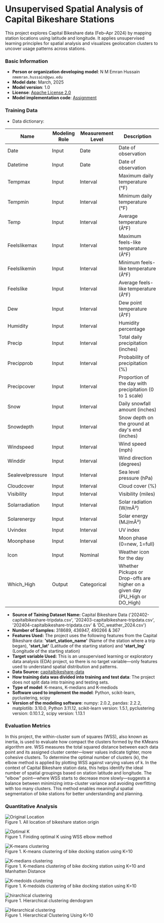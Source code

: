 # Unsupervised Spatial Analysis of Capital Bikeshare Stations 
This project explores Capital Bikeshare data (Feb–Apr 2024) by mapping station locations using latitude and longitude. It applies unsupervised learning principles for spatial analysis and visualizes geolocation clusters to uncover usage patterns across stations.

### Basic Information

* **Person or organization developing model**: N M Emran Hussain `nmemran.hussain@gwu.edu`
* **Model date**: March, 2025
* **Model version**: 1.0 
* **License**: [Apache License 2.0](https://github.com/nmemranhussain/RML_A_1_Group_11/blob/main/LICENSE)
* **Model implementation code**: [Assignment](https://github.com/nmemranhussain/6315_A_1/blob/main/6315_A_2.ipynb)

### Training Data

* Data dictionary: 

| Name | Modeling Role | Measurement Level| Description |
|------|---------------|------------------|-------------|
| Date	| Input	| Date	| Date of observation |
| Datetime |	Input	| Date	| Date of observation |
| Tempmax	| Input	|Interval	|Maximum daily temperature (°F) |
| Tempmin	| Input	| Interval	| Minimum daily temperature (°F) |
| Temp	| Input	| Interval	| Average temperature (Â°F) |
| Feelslikemax	| Input	| Interval	| Maximum feels-like temperature (Â°F) |
| Feelslikemin	| Input	| Interval	| Minimum feels-like temperature (Â°F) |
| Feelslike	| Input	| Interval	| Average feels-like temperature (Â°F) |
| Dew	| Input	| Interval	| Dew point temperature (Â°F) |
| Humidity	| Input	| Interval	| Humidity percentage |
| Precip	| Input	| Interval	| Total daily precipitation (inches) |
| Precipprob	| Input	 | Interval	| Probability of precipitation (%) |
| Precipcover	| Input	| Interval	| Proportion of the day with precipitation (0 to 1 scale) |
| Snow	| Input	| Interval	| Daily snowfall amount (inches) |
| Snowdepth	| Input	| Interval	| Snow depth on the ground at day's end (inches) |
| Windspeed	| Input	| Interval	| Wind speed (mph) |
| Winddir	| Input	| Interval	| Wind direction (degrees) |
| Sealevelpressure	| Input	| Interval	| Sea level pressure (hPa) |
| Cloudcover	| Input	| Interval	| Cloud cover (%) |
| Visibility	| Input	| Interval	| Visibility (miles) |
| Solarradiation	| Input	| Interval	| Solar radiation (W/mÂ²) |
| Solarenergy	| Input	| Interval	| Solar energy (MJ/mÂ²) |
| Uvindex	| Input	| Interval	| UV index |
| Moonphase	| Input	| Interval	| Moon phase (0=new, 1=full) |
| Icon	| Input	| Nominal	| Weather icon for the day |
| Which_High | Output | Categorical | Whether Pickups or Drop-offs are higher on a given day (PU_High or DO_High) |

- **Source of Taining Dataset Name:** Capital Bikeshare Data ('202402-capitalbikeshare-tripdata.csv', '202403-capitalbikeshare-tripdata.csv', '202404-capitalbikeshare-tripdata.csv' & 'DC_weather_2024.csv')  
- **Number of Samples:** 318689, 436947, 490266 & 367  
- **Features Used:** The project uses the following features from the Capital Bikeshare data: **'start_station_name'** (Name of the station where a trip began), **'start_lat'** (Latitude of the starting station) and **'start_lng'** (Longitude of the starting station)
- **Target variable Used:** This is an unsupervised learning or exploratory data analysis (EDA) project, so there is no target variable—only features used to understand spatial distribution and patterns.
- **Data Source:** [capitalbikeshare-data](https://s3.amazonaws.com/capitalbikeshare-data/index.html)
- **How training data was divided into training and test data**: The project does not split data into training and testing sets.
- **Type of model**: K-means, K-medians and K-mediods
- **Software used to implement the model**: Python, scikit-learn, pyclustering, scipy
- **Version of the modeling software**: numpy: 2.0.2, pandas: 2.2.2, matplotlib: 3.10.0, Python 3.11.12, scikit-learn version: 1.5.1, pyclustering version: 0.10.1.2, scipy version: 1.13.1

### Evaluation Metrics
In this project, the within-cluster sum of squares (WSS), also known as inertia, is used to evaluate how compact the clusters formed by the KMeans algorithm are. WSS measures the total squared distance between each data point and its assigned cluster center—lower values indicate tighter, more cohesive clusters. To determine the optimal number of clusters (k), the elbow method is applied by plotting WSS against varying values of k. In the context of Capital Bikeshare station data, this helps identify the ideal number of spatial groupings based on station latitude and longitude. The "elbow" point—where WSS starts to decrease more slowly—suggests a balance between minimizing intra-cluster variance and avoiding overfitting with too many clusters. This method enables meaningful spatial segmentation of bike stations for better understanding and planning.

### Quantitative Analysis

![Original Location](6315_A_2_1.jpg)  
Figure 1. All location of bikeshare station origin

![Optimal K](6315_A_2_2.jpg)  
Figure 1. Finiding optimal K using WSS elbow method

![K-means clustering](6315_A_2_3.jpg)  
Figure 1. K-means clustering of bike docking station using K=10

![K-medians clustering](6315_A_2_4.jpg)  
Figure 1. K-medians clustering of bike docking station using K=10 and Manhatten Distance

![K-medoids clustering](6315_A_2_5.jpg)  
Figure 1. K-medoids clustering of bike docking station using K=10 

![hirarchical clustering](6315_A_2_6.jpg)  
Figure 1. Hierarchical clustering dendogram

![Hierarchical clustering](6315_A_2_7.jpg)  
Figure 1. Hierarchical Clustering Using K=10



